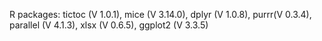 R packages: tictoc (V 1.0.1), mice (V 3.14.0), dplyr (V 1.0.8), purrr(V 0.3.4), parallel (V 4.1.3), xlsx (V 0.6.5), ggplot2 (V 3.3.5)